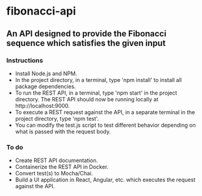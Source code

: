 # fibonacci-api
## An API designed to provide the Fibonacci sequence which satisfies the given input

### Instructions
* Install Node.js and NPM.
* In the project directory, in a terminal, type 'npm install' to install all package dependencies.
* To run the REST API, in a terminal, type 'npm start' in the project directory. The REST API should now be running locally at http://localhost:9000.
* To execute a REST request against the API, in a separate terminal in the project directory, type 'npm test'.
* You can modify the test.js script to test different behavior depending on what is passed with the request body.

### To do
* Create REST API documentation.
* Containerize the REST API in Docker.
* Convert test(s) to Mocha/Chai.
* Build a UI application in React, Angular, etc. which executes the request against the API.
